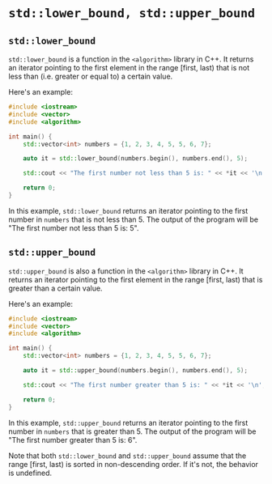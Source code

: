 # `std::lower_bound, std::upper_bound`

## `std::lower_bound`

`std::lower_bound` is a function in the `<algorithm>` library in C++. It returns an iterator pointing to the first element in the range [first, last) that is not less than (i.e. greater or equal to) a certain value.

Here's an example:

```cpp
#include <iostream>
#include <vector>
#include <algorithm>

int main() {
    std::vector<int> numbers = {1, 2, 3, 4, 5, 5, 6, 7};

    auto it = std::lower_bound(numbers.begin(), numbers.end(), 5);

    std::cout << "The first number not less than 5 is: " << *it << '\n';

    return 0;
}
```

In this example, `std::lower_bound` returns an iterator pointing to the first number in `numbers` that is not less than 5. The output of the program will be "The first number not less than 5 is: 5".

## `std::upper_bound`

`std::upper_bound` is also a function in the `<algorithm>` library in C++. It returns an iterator pointing to the first element in the range [first, last) that is greater than a certain value.

Here's an example:

```cpp
#include <iostream>
#include <vector>
#include <algorithm>

int main() {
    std::vector<int> numbers = {1, 2, 3, 4, 5, 5, 6, 7};

    auto it = std::upper_bound(numbers.begin(), numbers.end(), 5);

    std::cout << "The first number greater than 5 is: " << *it << '\n';

    return 0;
}
```

In this example, `std::upper_bound` returns an iterator pointing to the first number in `numbers` that is greater than 5. The output of the program will be "The first number greater than 5 is: 6".

Note that both `std::lower_bound` and `std::upper_bound` assume that the range [first, last) is sorted in non-descending order. If it's not, the behavior is undefined.

